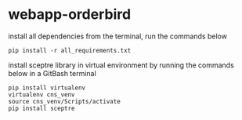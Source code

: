 # webapp-orderbird
install all dependencies from the terminal, run the commands below

``` pip install -r all_requirements.txt ```

install sceptre library in virtual environment by running the commands below in a GitBash terminal

```
pip install virtualenv
virtualenv cns_venv
source cns_venv/Scripts/activate
pip install sceptre
```
